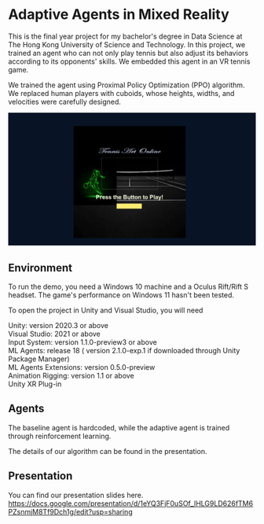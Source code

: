 # Adaptive Agents in Mixed Reality

This is the final year project for my bachelor's degree in Data Science at The Hong Kong University of Science and Technology. In this project, we trained an agent who can not only play tennis but also adjust its behaviors according to its opponents' skills. We embedded this agent in an VR tennis game.

We trained the agent using Proximal Policy Optimization (PPO) algorithm. We replaced human players with cuboids, whose heights, widths, and velocities were carefully designed. 

![Main Menu](https://github.com/DY-Z/Adaptive_Agents_in_Mixed_Reality/blob/main/MainMenu_Full.png)

## Environment

To run the demo, you need a Windows 10 machine and a Oculus Rift/Rift S headset. The game's performance on Windows 11 hasn't been tested.

To open the project in Unity and Visual Studio, you will need

Unity: version 2020.3 or above\
Visual Studio: 2021 or above\
Input System: version 1.1.0-preview3 or above\
ML Agents: release 18 ( version 2.1.0-exp.1 if downloaded through Unity Package Manager)\
ML Agents Extensions: version 0.5.0-preview\
Animation Rigging: version 1.1 or above\
Unity XR Plug-in

## Agents
The baseline agent is hardcoded, while the adaptive agent is trained through reinforcement learning.

The details of our algorithm can be found in the presentation.

## Presentation
You can find our presentation slides here.\
https://docs.google.com/presentation/d/1eYQ3FjF0uSOf_IHLG9LD626fTM6PZsnmjM8Tf9Dch1g/edit?usp=sharing


